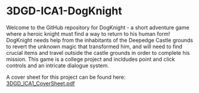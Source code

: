 # 3DGD-ICA1-DogKnight
Welcome to the GitHub repository for DogKnight - a short adventure game where a heroic knight must find a way to return to his human form! DogKnight needs help from the inhabitants of the Deepedge Castle grounds to revert the unknown magic that transformed him, and will need to find crucial items and travel outside the castle grounds in order to complete his mission. This game is a college project and incldudes point and click controls and an intricate dialogue system. 

A cover sheet for this project can be found here:
[3DGD_ICA1_CoverSheet.pdf](https://github.com/alcon2104/3DGD-ICA1-DogKnight/files/10420279/3DGD_ICA1_CoverSheet.pdf)
